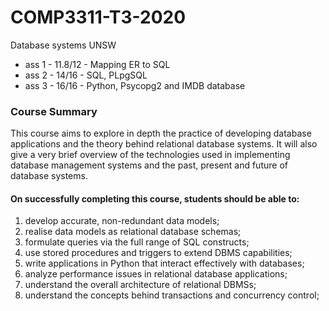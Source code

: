 # COMP3311-T3-2020
Database systems UNSW

- ass 1 - 11.8/12 - Mapping ER to SQL
- ass 2 - 14/16 - SQL, PLpgSQL
- ass 3 - 16/16 - Python, Psycopg2 and IMDB database

### Course Summary
This course aims to explore in depth the practice of developing database applications and the theory behind relational database systems. It will also give a very brief overview of the technologies used in implementing database management systems and the past, present and future of database systems.
#### On successfully completing this course, students should be able to:
1. develop accurate, non-redundant data models;
2. realise data models as relational database schemas;
3. formulate queries via the full range of SQL constructs;
4. use stored procedures and triggers to extend DBMS capabilities;
5. write applications in Python that interact effectively with databases;
6. analyze performance issues in relational database applications;
7. understand the overall architecture of relational DBMSs;
8. understand the concepts behind transactions and concurrency control;
